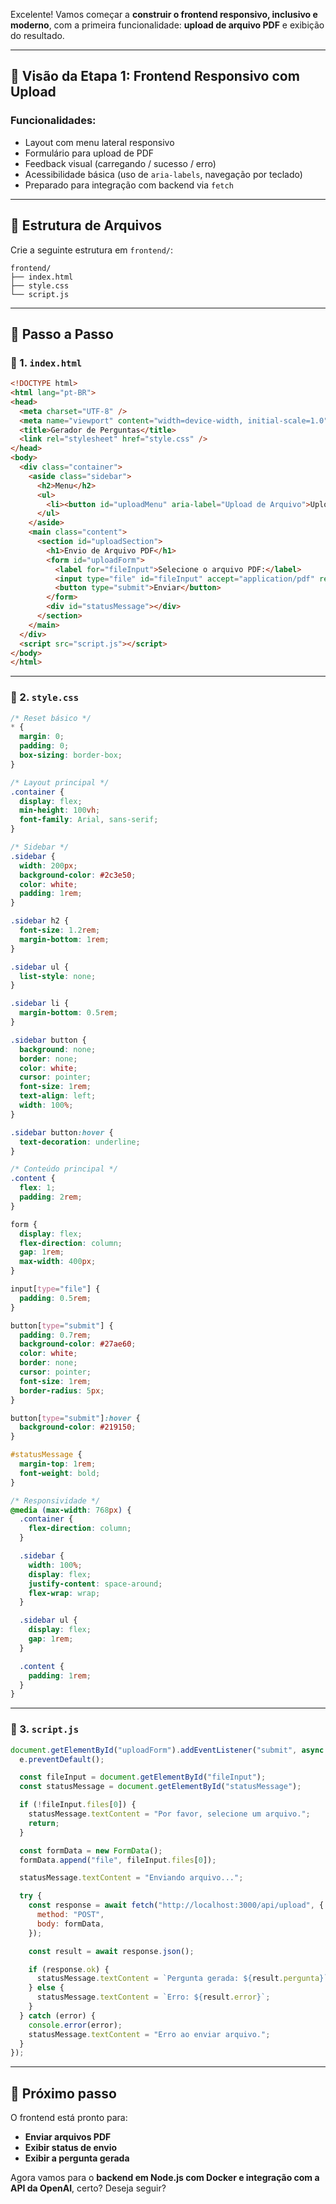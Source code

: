 Excelente! Vamos começar a **construir o frontend responsivo, inclusivo e moderno**, com a primeira funcionalidade: **upload de arquivo PDF** e exibição do resultado.

---

## 🧩 Visão da Etapa 1: Frontend Responsivo com Upload

### Funcionalidades:

* Layout com menu lateral responsivo
* Formulário para upload de PDF
* Feedback visual (carregando / sucesso / erro)
* Acessibilidade básica (uso de `aria-labels`, navegação por teclado)
* Preparado para integração com backend via `fetch`

---

## 📁 Estrutura de Arquivos

Crie a seguinte estrutura em `frontend/`:

```
frontend/
├── index.html
├── style.css
└── script.js
```

---

## 🧱 Passo a Passo

### 🔹 1. `index.html`

```html
<!DOCTYPE html>
<html lang="pt-BR">
<head>
  <meta charset="UTF-8" />
  <meta name="viewport" content="width=device-width, initial-scale=1.0" />
  <title>Gerador de Perguntas</title>
  <link rel="stylesheet" href="style.css" />
</head>
<body>
  <div class="container">
    <aside class="sidebar">
      <h2>Menu</h2>
      <ul>
        <li><button id="uploadMenu" aria-label="Upload de Arquivo">Upload</button></li>
      </ul>
    </aside>
    <main class="content">
      <section id="uploadSection">
        <h1>Envio de Arquivo PDF</h1>
        <form id="uploadForm">
          <label for="fileInput">Selecione o arquivo PDF:</label>
          <input type="file" id="fileInput" accept="application/pdf" required />
          <button type="submit">Enviar</button>
        </form>
        <div id="statusMessage"></div>
      </section>
    </main>
  </div>
  <script src="script.js"></script>
</body>
</html>
```

---

### 🔹 2. `style.css`

```css
/* Reset básico */
* {
  margin: 0;
  padding: 0;
  box-sizing: border-box;
}

/* Layout principal */
.container {
  display: flex;
  min-height: 100vh;
  font-family: Arial, sans-serif;
}

/* Sidebar */
.sidebar {
  width: 200px;
  background-color: #2c3e50;
  color: white;
  padding: 1rem;
}

.sidebar h2 {
  font-size: 1.2rem;
  margin-bottom: 1rem;
}

.sidebar ul {
  list-style: none;
}

.sidebar li {
  margin-bottom: 0.5rem;
}

.sidebar button {
  background: none;
  border: none;
  color: white;
  cursor: pointer;
  font-size: 1rem;
  text-align: left;
  width: 100%;
}

.sidebar button:hover {
  text-decoration: underline;
}

/* Conteúdo principal */
.content {
  flex: 1;
  padding: 2rem;
}

form {
  display: flex;
  flex-direction: column;
  gap: 1rem;
  max-width: 400px;
}

input[type="file"] {
  padding: 0.5rem;
}

button[type="submit"] {
  padding: 0.7rem;
  background-color: #27ae60;
  color: white;
  border: none;
  cursor: pointer;
  font-size: 1rem;
  border-radius: 5px;
}

button[type="submit"]:hover {
  background-color: #219150;
}

#statusMessage {
  margin-top: 1rem;
  font-weight: bold;
}

/* Responsividade */
@media (max-width: 768px) {
  .container {
    flex-direction: column;
  }

  .sidebar {
    width: 100%;
    display: flex;
    justify-content: space-around;
    flex-wrap: wrap;
  }

  .sidebar ul {
    display: flex;
    gap: 1rem;
  }

  .content {
    padding: 1rem;
  }
}
```

---

### 🔹 3. `script.js`

```javascript
document.getElementById("uploadForm").addEventListener("submit", async (e) => {
  e.preventDefault();

  const fileInput = document.getElementById("fileInput");
  const statusMessage = document.getElementById("statusMessage");

  if (!fileInput.files[0]) {
    statusMessage.textContent = "Por favor, selecione um arquivo.";
    return;
  }

  const formData = new FormData();
  formData.append("file", fileInput.files[0]);

  statusMessage.textContent = "Enviando arquivo...";

  try {
    const response = await fetch("http://localhost:3000/api/upload", {
      method: "POST",
      body: formData,
    });

    const result = await response.json();

    if (response.ok) {
      statusMessage.textContent = `Pergunta gerada: ${result.pergunta}`;
    } else {
      statusMessage.textContent = `Erro: ${result.error}`;
    }
  } catch (error) {
    console.error(error);
    statusMessage.textContent = "Erro ao enviar arquivo.";
  }
});
```

---

## 🎯 Próximo passo

O frontend está pronto para:

* **Enviar arquivos PDF**
* **Exibir status de envio**
* **Exibir a pergunta gerada**

Agora vamos para o **backend em Node.js com Docker e integração com a API da OpenAI**, certo? Deseja seguir?
